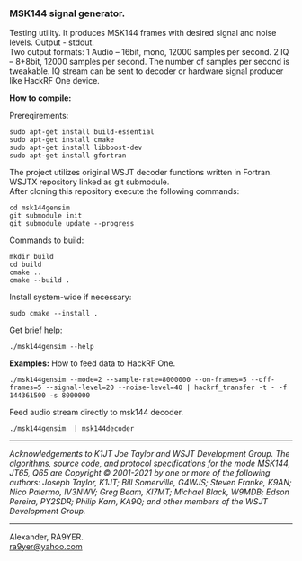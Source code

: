 ### MSK144 signal generator.

Testing utility. It produces MSK144 frames with desired signal and noise levels. Output - stdout.  
Two output formats: 
1 Audio – 16bit, mono, 12000 samples per second.
2 IQ – 8+8bit, 12000 samples per second.
The number of samples per second is tweakable. IQ stream can be sent to decoder or hardware signal producer like HackRF One device.

**How to compile:**

Prereqirements:

```shell
sudo apt-get install build-essential
sudo apt-get install cmake
sudo apt-get install libboost-dev
sudo apt-get install gfortran

```

The project utilizes original WSJT decoder functions written in Fortran. WSJTX repository linked as git submodule.  
After cloning this repository execute the following commands:
```shell
cd msk144gensim
git submodule init
git submodule update --progress
```

Commands to build:
```shell
mkdir build
cd build
cmake ..
cmake --build . 
```

Install system-wide if necessary:
```shell
sudo cmake --install .
```

Get brief help:
```shell
./msk144gensim --help
```

**Examples:**
How to feed data to HackRF One.
```shell
./msk144gensim --mode=2 --sample-rate=8000000 --on-frames=5 --off-frames=5 --signal-level=20 --noise-level=40 | hackrf_transfer -t - -f 144361500 -s 8000000
```

Feed audio stream directly to msk144 decoder.
```shell
./msk144gensim  | msk144decoder
```

---

*Acknowledgements to K1JT Joe Taylor and WSJT Development Group. The algorithms, source code, and protocol specifications for the mode MSK144, JT65, Q65 are Copyright © 2001-2021 by one or more of the following authors: Joseph Taylor, K1JT; Bill Somerville, G4WJS; Steven Franke, K9AN; Nico Palermo, IV3NWV; Greg Beam, KI7MT; Michael Black, W9MDB; Edson Pereira, PY2SDR; Philip Karn, KA9Q; and other members of the WSJT Development Group.*

---

Alexander, RA9YER.  
ra9yer@yahoo.com
